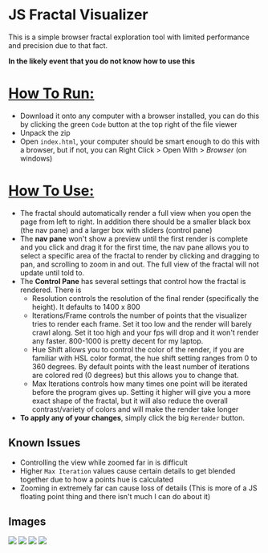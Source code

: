 # JS Fractal Visualizer

This is a simple browser fractal exploration tool with limited performance and precision due to that fact.

**In the likely event that you do not know how to use this**
# <u>How To Run:</u>
* Download it onto any computer with a browser installed, you can do this by clicking the green `Code` button at the top right of the file viewer
* Unpack the zip
* Open `index.html`, your computer should be smart enough to do this with a browser, but if not, you can Right Click > Open With > *Browser* (on windows)
# <u>How To Use:</u>
* The fractal should automatically render a full view when you open the page from left to right. In addition there should be a smaller black box (the nav pane) and a larger box with sliders (control pane)
* The **nav pane** won't show a preview until the first render is complete and you click and drag it for the first time, the nav pane allows you to select a specific area of the fractal to render by clicking and dragging to pan, and scrolling to zoom in and out. The full view of the fractal will not update until told to.
* The **Control Pane** has several settings that control how the fractal is rendered. There is
	- Resolution controls the resolution of the final render (specifically the height). It defaults to 1400 x 800
	- Iterations/Frame controls the number of points that the visualizer tries to render each frame. Set it too low and the render will barely crawl along. Set it too high and your fps will drop and it won't render any faster. 800-1000 is pretty decent for my laptop.
	- Hue Shift allows you to control the color of the render, if you are familiar with HSL color format, the hue shift setting ranges from 0 to 360 degrees. By default points with the least number of iterations are colored red (0 degrees) but this allows you to change that.
	- Max Iterations controls how many times one point will be iterated before the program gives up. Setting it higher will give you a more exact shape of the fractal, but it will also reduce the overall contrast/variety of colors and will make the render take longer
* **To apply any of your changes**, simply click the big `Rerender` button.

## Known Issues
* Controlling the view while zoomed far in is difficult
* Higher `Max Iteration` values cause certain details to get blended together due to how a points hue is calculated
* Zooming in extremely far can cause loss of details (This is more of a JS floating point thing and there isn't much I can do about it)

## Images
![](https://i.imgur.com/KuOI26i.png)
![](https://i.imgur.com/5uqhO1Q.png)
![](https://i.imgur.com/IW37OeI.png)
![](https://i.imgur.com/mW4WV8J.png)